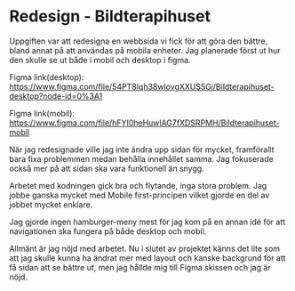 # Redesign - Bildterapihuset

Uppgiften var att redesigna en webbsida vi fick för att göra den bättre, bland annat på att användas på mobila enheter. Jag planerade först ut hur den skulle se ut både i mobil och desktop i figma. 

Figma link(desktop): https://www.figma.com/file/54PT8Iqh38wlovgXXUS5Gj/Bildterapihuset-desktop?node-id=0%3A1 

Figma link(mobil): https://www.figma.com/file/hFYI0heHuwlAG7fXDSRPMH/Bildterapihuset-mobil 

När jag redesignade ville jag inte ändra upp sidan för mycket, framförallt bara fixa problemmen medan behålla innehållet samma. Jag fokuserade också mer på att sidan ska vara funktionell än snygg. 

Arbetet med kodningen gick bra och flytande, inga stora problem. Jag jobbe ganska mycket med Mobile first-principen vilket gjorde en del av jobbet mycket enklare. 

Jag gjorde ingen hamburger-meny mest för jag kom på en annan idé för att navigationen ska fungera på både desktop och mobil. 

Allmänt är jag nöjd med arbetet. Nu i slutet av projektet känns det lite som att jag skulle kunna ha ändrat mer med layout och kanske backgrund för att få sidan att se bättre ut, men jag hållde mig till Figma skissen och jag är nöjd. 